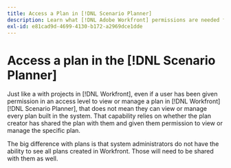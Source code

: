 ```yaml
---
title: Access a Plan in [!DNL Scenario Planner]
description: Learn what [!DNL Adobe Workfront] permissions are needed for users to access plans in the [!DNL Scenario Planner].
exl-id: e81cad9d-4699-4130-b172-a2969dce1dde
---
```

# Access a plan in the [!DNL Scenario Planner] 

Just like a with projects in [!DNL Workfront], even if a user has been given permission in an access level to view or manage a plan in [!DNL Workfront] [!DNL Scenario Planner], that does not mean they can view or manage every plan built in the system. That capability relies on whether the plan creator has shared the plan with them and given them permission to view or manage the specific plan.  

The big difference with plans is that system administrators do not have the ability to see all plans created in Workfront. Those will need to be shared with them as well.
